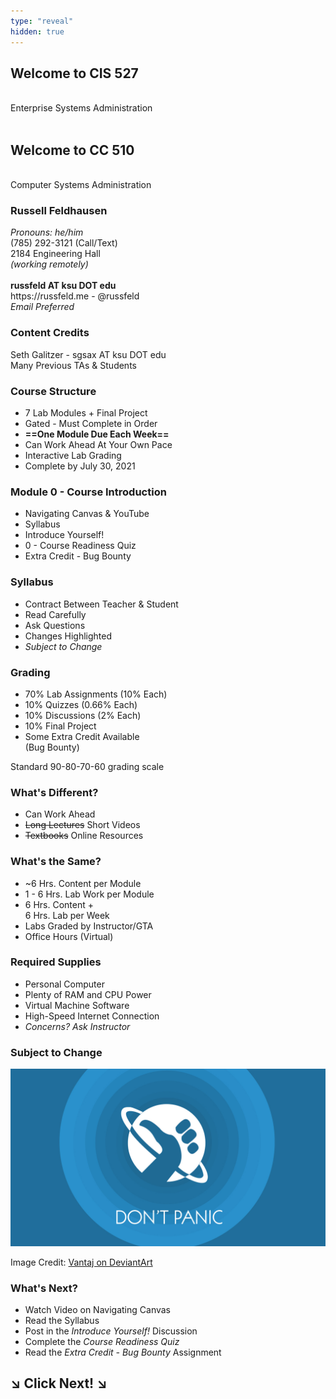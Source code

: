 ```yaml
---
type: "reveal"
hidden: true
---
```

<section>
	<h2>Welcome to CIS 527</h2><br>Enterprise Systems Administration<br><br>
	<h2>Welcome to CC 510</h2><br>Computer Systems Administration
</section>
<section>
	<h3>Russell Feldhausen</h3>
	<p>
	  <i>Pronouns: he/him</i><br>
		(785) 292-3121 (Call/Text)<br>
		2184 Engineering Hall<br>
		<i>(working remotely)</i><br>
		<br>
		<b>russfeld AT ksu DOT edu</b><br>
		https://russfeld.me  -  @russfeld<br>
		<i>Email Preferred</i>
	</p>
</section>
<section>
	<h3>Content Credits</h3>
	Seth Galitzer - sgsax AT ksu DOT edu<br>
	Many Previous TAs & Students
</section>
<section>
	<h3>Course Structure</h3>
	<ul>
		<li>7 Lab Modules + Final Project</li>
		<li>Gated - Must Complete in Order</li>
		<li><b>==One Module Due Each Week==</b></li>
		<li>Can Work Ahead At Your Own Pace</li>
		<li>Interactive Lab Grading</li>
		<li>Complete by July 30, 2021</li>
	</ul>
</section>
<section>
	<h3>Module 0 - Course Introduction</h3>
	<ul>
		<li>Navigating Canvas & YouTube</li>
		<li>Syllabus</li>
		<li>Introduce Yourself!</li>
		<li>0 - Course Readiness Quiz</li>
		<li>Extra Credit - Bug Bounty</li>
	</ul>
</section>
<section>
	<h3>Syllabus</h3>
	<ul>
		<li>Contract Between Teacher & Student</li>
		<li>Read Carefully</li>
		<li>Ask Questions</li>
		<li>Changes Highlighted</li>
		<li><i>Subject to Change</i></li>
	</ul>
</section>
<section>
	<h3>Grading</h3>
	<ul>
		<li>70% Lab Assignments (10% Each)</li>
		<li>10% Quizzes (0.66% Each)</li>
		<li>10% Discussions (2% Each)
		<li>10% Final Project</li>
		<li>Some Extra Credit Available<br>(Bug Bounty)</li>
	</ul>
	<p>Standard 90-80-70-60 grading scale</p>
</section>
<section>
	<h3>What's Different?</h3>
	<ul>
		<li>Can Work Ahead</li>
		<li><del>Long Lectures</del> Short Videos</li>
		<li><del>Textbooks</del> Online Resources</li>
	</ul>
</section>
<section>
	<h3>What's the Same?</h3>
	<ul>
		<li>~6 Hrs. Content per Module</li>
		<li>1 - 6 Hrs. Lab Work per Module</li>
		<li>6 Hrs. Content +<br>6 Hrs. Lab per Week</li>
		<li>Labs Graded by Instructor/GTA</li>
		<li>Office Hours (Virtual)</li>
	</ul>
</section>
<section>
	<h3>Required Supplies</h3>
	<ul>
		<li>Personal Computer</li>
		<li>Plenty of RAM and CPU Power</li>
		<li>Virtual Machine Software</li>
		<li>High-Speed Internet Connection</li>
		<li><i>Concerns? Ask Instructor</i></li>
	</ul>
</section>
<section>
	<h3>Subject to Change</h3>
	<img class="stretch" src="../../images/dontpanic_vantaj.jpg">
	<p class="imagecredit">Image Credit: <a href="http://vantaj.deviantart.com/art/Don-t-Panic-Wallpaper-267836839">Vantaj on DeviantArt</a></p>
</section>
<section>
	<h3>What's Next?</h3>
	<ul>
		<li>Watch Video on Navigating Canvas</li>
		<li>Read the Syllabus</li>
		<li>Post in the <i>Introduce Yourself!</i> Discussion</li>
		<li>Complete the <i>Course Readiness Quiz</i></li>
		<li>Read the <i>Extra Credit - Bug Bounty</i> Assignment</li>
	</ul>
</section>
<section>
	<h1> &#8600; Click Next! &#8600;</h1>
</section>

